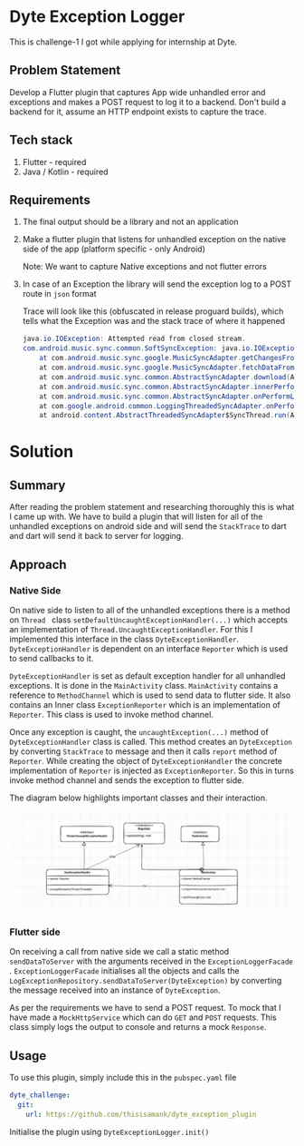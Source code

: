 # Dyte Exception Logger

This is challenge-1 I got while applying for internship at Dyte.

## Problem Statement

Develop a Flutter plugin that captures App wide unhandled error and exceptions and makes a POST request to log it to a backend. Don't build a backend for it, assume an HTTP endpoint exists to capture the trace.

## Tech stack

1. Flutter - required
2. Java / Kotlin - required

## Requirements

1. The final output should be a library and not an application

2. Make a flutter plugin that listens for unhandled exception on the native side of the app (platform specific - only Android)

   Note: We want to capture Native exceptions and not flutter errors

3. In case of an Exception the library will send the exception log to a POST route in `json` format

   Trace will look like this (obfuscated in release proguard builds), which tells what the Exception was and the stack trace of where it happened

   ```java
   java.io.IOException: Attempted read from closed stream.
   com.android.music.sync.common.SoftSyncException: java.io.IOException: Attempted read from closed stream.
       at com.android.music.sync.google.MusicSyncAdapter.getChangesFromServerAsDom(MusicSyncAdapter.java:545)
       at com.android.music.sync.google.MusicSyncAdapter.fetchDataFromServer(MusicSyncAdapter.java:488)
       at com.android.music.sync.common.AbstractSyncAdapter.download(AbstractSyncAdapter.java:417)
       at com.android.music.sync.common.AbstractSyncAdapter.innerPerformSync(AbstractSyncAdapter.java:313)
       at com.android.music.sync.common.AbstractSyncAdapter.onPerformLoggedSync(AbstractSyncAdapter.java:243)
       at com.google.android.common.LoggingThreadedSyncAdapter.onPerformSync(LoggingThreadedSyncAdapter.java:33)
       at android.content.AbstractThreadedSyncAdapter$SyncThread.run(AbstractThreadedSyncAdapter.java:164)
   ```



# Solution



## Summary

After reading the problem statement and researching thoroughly this is what I came up with. We have to build a plugin that will listen for all of the unhandled exceptions on android side and will send the `StackTrace` to dart and dart will send it back to server for logging.



## Approach

### Native Side 

On native side to listen to all of the unhandled exceptions there is a method on `Thread ` class `setDefaultUncaughtExceptionHandler(...)` which accepts an implementation of `Thread.UncaughtExceptionHandler`. For this I implemented this interface in the class `DyteExceptionHandler`.  `DyteExceptionHandler` is dependent on an interface `Reporter` which is used to send callbacks to it. 

`DyteExceptionHandler` is set as default exception handler for all unhandled exceptions. It is done in the `MainActivity` class. `MainActivity` contains a reference to `MethodChannel` which is used to send data to flutter side. It also contains an Inner class `ExceptionReporter` which is an implementation of `Reporter`. This class is used to invoke method channel.

Once any exception is caught, the `uncaughtException(...)` method of `DyteExceptionHandler` class is called. This method creates an `DyteException` by converting `StackTrace` to message and then it calls `report` method of `Reporter`.  While creating the object of `DyteExceptionHandler` the concrete implementation of `Reporter` is injected as `ExceptionReporter`. So this in turns invoke method channel and sends the exception to flutter side.



The diagram below highlights important classes and their interaction.

![diagram](./public/android_diagram.png) 



### Flutter side

On receiving a call from native side we call a static method `sendDataToServer` with the arguments received in the `ExceptionLoggerFacade` . `ExceptionLoggerFacade` initialises all the objects and calls the `LogExceptionRepository.sendDataToServer(DyteException)` by converting the message received into an instance of `DyteException`. 

As per the requirements we have to send a POST request. To mock that I have made a `MockHttpService` which can do `GET` and `POST` requests. This class simply logs the output to console and returns a mock `Response`.



## Usage

To use this plugin, simply include this in the `pubspec.yaml` file

```yaml
dyte_challenge:
  git: 
    url: https://github.com/thisisamank/dyte_exception_plugin
```

Initialise the plugin using `DyteExceptionLogger.init()`